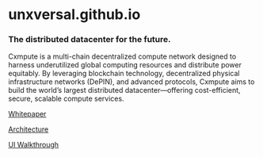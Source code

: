 # unxversal.github.io

### The distributed datacenter for the future.

Cxmpute is a multi-chain decentralized
compute network designed to harness underutilized
global computing resources and distribute power
equitably. By leveraging blockchain technology,
decentralized physical infrastructure networks
(DePIN), and advanced protocols, Cxmpute aims to
build the world’s largest distributed
datacenter—offering cost-efficient, secure,
scalable compute services.

[Whitepaper](https://drive.google.com/file/d/1JN7-61fcTdFn3OM5Z-pAXi1VEUmuLX8p/view?usp=sharing)

[Architecture](https://unxversal.github.io/architecture)

[UI Walkthrough](https://unxversal.github.io/ui)